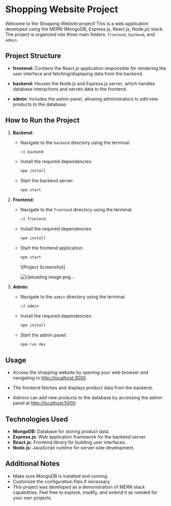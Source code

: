 # Shopping Website Project

Welcome to the Shopping Website project! This is a web application developed using the MERN (MongoDB, Express.js, React.js, Node.js) stack. The project is organized into three main folders: `frontend`, `backend`, and `admin`.

## Project Structure

- **frontend:** Contains the React.js application responsible for rendering the user interface and fetching/displaying data from the backend.

- **backend:** Houses the Node.js and Express.js server, which handles database interactions and serves data to the frontend.

- **admin:** Includes the admin panel, allowing administrators to add new products to the database.

## How to Run the Project

1. **Backend:**
   - Navigate to the `backend` directory using the terminal:
     ```bash
     cd backend
     ```
   - Install the required dependencies:
     ```bash
     npm install
     ```
   - Start the backend server:
     ```bash
     npm start
     ```

2. **Frontend:**
   - Navigate to the `frontend` directory using the terminal:
     ```bash
     cd frontend
     ```
   - Install the required dependencies:
     ```bash
     npm install
     ```
   - Start the frontend application:
     ```bash
     npm start
     ```
     ![Project Screenshot]

     ![Uploading image.png…]()


3. **Admin:**
   - Navigate to the `admin` directory using the terminal:
     ```bash
     cd admin
     ```
   - Install the required dependencies:
     ```bash
     npm install
     ```
   - Start the admin panel:
     ```bash
     npm run dev
     ```

## Usage

- Access the shopping website by opening your web browser and navigating to [http://localhost:3000](http://localhost:3000).

- The frontend fetches and displays product data from the backend.

- Admins can add new products to the database by accessing the admin panel at [http://localhost:5000](http://localhost:5000).

## Technologies Used

- **MongoDB:** Database for storing product data.
- **Express.js:** Web application framework for the backend server.
- **React.js:** Frontend library for building user interfaces.
- **Node.js:** JavaScript runtime for server-side development.

## Additional Notes

- Make sure MongoDB is installed and running.
- Customize the configuration files if necessary.
- This project was developed as a demonstration of MERN stack capabilities. Feel free to explore, modify, and extend it as needed for your own projects.
